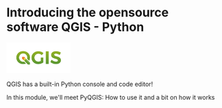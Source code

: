 # Introducing the opensource software QGIS - Python

<img src="images/qgis-logo_2019.png" width="150"/>

QGIS has a built-in Python console and code editor!

In this module, we'll meet PyQGIS: How to use it and a bit on how it works
